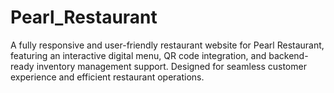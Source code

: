# Pearl_Restaurant
A fully responsive and user-friendly restaurant website for Pearl Restaurant, featuring an interactive digital menu, QR code integration, and backend-ready inventory management support. Designed for seamless customer experience and efficient restaurant operations.
